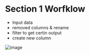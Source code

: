 # Section 1 Worfklow
- Input data
- removed columns & rename
- filter to get certin output
- create new column

![image](https://user-images.githubusercontent.com/74512335/186531662-d3581b96-ac48-408d-9fba-dea7764288f7.png)
